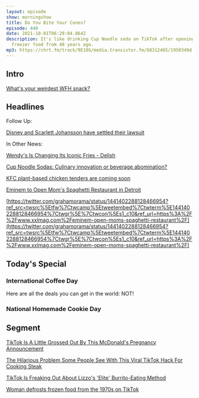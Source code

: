 ```yaml
---
layout: episode
show: morningshow
title: Do You Bite Your Cones?
episode: 449
date: 2021-10-01T06:29:04.864Z
description: It's like drinking Cup Noodle soda on TikTok after opening our
  freezer food from 40 years ago.
mp3: https://chrt.fm/track/9E18G/media.transistor.fm/68312465/1950349d.mp3
---
```

## Intro

[What's your weirdest WFH snack?](https://thetakeout.com/what-do-you-eat-when-nobody-s-watching-1847723213)

## Headlines

Follow Up:

[Disney and Scarlett Johansson have settled their lawsuit](https://www.theverge.com/2021/9/30/22703409/disney-scarlett-johansson-lawsuit-settled)

In Other News:

[Wendy's Is Changing Its Iconic Fries - Delish](https://apple.news/ABhyFdYrySDWHLtfG_DDgLA)

[Cup Noodle Sodas: Culinary innovation or beverage abomination?](https://soranews24.com/2021/09/16/cup-noodle-sodas-culinary-innovation-or-beverage-abomination/)

[KFC plant-based chicken tenders are coming soon](https://thetakeout.com/kfc-plant-based-chicken-tenders-are-coming-soon-1847723203)

[Eminem to Open Mom's Spaghetti Restaurant in Detroit](https://www.xxlmag.com/eminem-open-moms-spaghetti-restaurant/)

[https://twitter.com/grahamorama/status/1441402288128466954?ref_src=twsrc%5Etfw%7Ctwcamp%5Etweetembed%7Ctwterm%5E1441402288128466954%7Ctwgr%5E%7Ctwcon%5Es1_c10&ref_url=https%3A%2F%2Fwww.xxlmag.com%2Feminem-open-moms-spaghetti-restaurant%2F](https://twitter.com/grahamorama/status/1441402288128466954?ref_src=twsrc%5Etfw%7Ctwcamp%5Etweetembed%7Ctwterm%5E1441402288128466954%7Ctwgr%5E%7Ctwcon%5Es1_c10&ref_url=https%3A%2F%2Fwww.xxlmag.com%2Feminem-open-moms-spaghetti-restaurant%2F)

## Today's Special

### International Coffee Day

Here are all the deals you can get in the world: NOT!

### National Homemade Cookie Day

## Segment

[TikTok Is A Little Grossed Out By This McDonald's Pregnancy Announcement](https://www.mashed.com/617193/tiktok-is-a-little-grossed-out-by-this-mcdonalds-pregnancy-announcement/)

[The Hilarious Problem Some People See With This Viral TikTok Hack For Cooking Steak](https://www.mashed.com/615720/the-hilarious-problem-some-people-see-with-this-viral-tiktok-hack-for-cooking-steak/)

[TikTok Is Freaking Out About Lizzo's 'Elite' Burrito-Eating Method](https://www.mashed.com/615510/tiktok-is-freaking-out-about-lizzos-elite-burrito-eating-method/)

[Woman defrosts frozen food from the 1970s on TikTok](https://thetakeout.com/defrost-old-food-in-freezer-tiktok-1847739799)